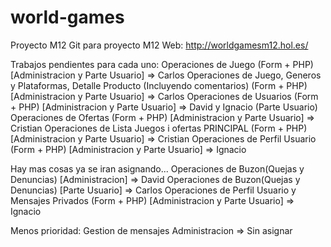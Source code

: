 # world-games
Proyecto M12
Git para proyecto M12
Web: http://worldgamesm12.hol.es/

Trabajos pendientes para cada uno:
Operaciones de Juego (Form + PHP) [Administracion y Parte Usuario] => Carlos
Operaciones de Juego, Generos y Plataformas, Detalle Producto (Incluyendo comentarios) (Form + PHP) [Administracion y Parte Usuario] => Carlos
Operaciones de Usuarios (Form + PHP) [Administracion y Parte Usuario] => David y Ignacio (Parte Usuario)
Operaciones de Ofertas (Form + PHP) [Administracion y Parte Usuario] => Cristian
Operaciones de Lista Juegos i ofertas PRINCIPAL (Form + PHP) [Administracion y Parte Usuario] => Cristian
Operaciones de Perfil Usuario (Form + PHP) [Administracion y Parte Usuario] => Ignacio

Hay mas cosas ya se iran asignando...
Operaciones de Buzon(Quejas y Denuncias) [Administracion] => David
Operaciones de Buzon(Quejas y Denuncias) [Parte Usuario] => Carlos
Operaciones de Perfil Usuario y Mensajes Privados (Form + PHP) [Administracion y Parte Usuario] => Ignacio

Menos prioridad:
Gestion de mensajes Administracion => Sin asignar